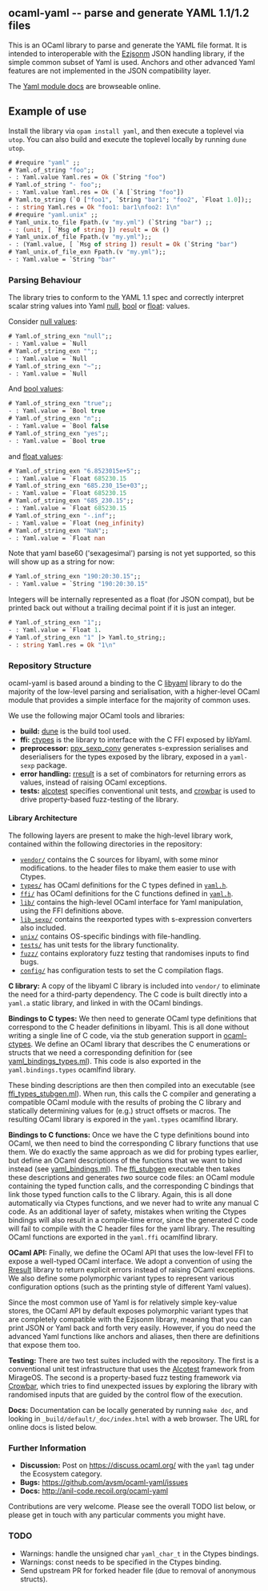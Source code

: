 ## ocaml-yaml -- parse and generate YAML 1.1/1.2 files

This is an OCaml library to parse and generate the YAML file
format.  It is intended to interoperable with the [Ezjsonm](https://github.com/mirage/ezjsonm)
JSON handling library, if the simple common subset of Yaml 
is used.  Anchors and other advanced Yaml features are not
implemented in the JSON compatibility layer.

The [Yaml module docs](http://anil-code.recoil.org/ocaml-yaml/yaml/Yaml/index.html) are browseable online.

## Example of use

Install the library via `opam install yaml`, and then execute a
toplevel via `utop`.  You can also build and execute the toplevel
locally by running `dune utop`.

```ocaml
# #require "yaml" ;;
# Yaml.of_string "foo";;
- : Yaml.value Yaml.res = Ok (`String "foo")
# Yaml.of_string "- foo";;
- : Yaml.value Yaml.res = Ok (`A [`String "foo"])
# Yaml.to_string (`O ["foo1", `String "bar1"; "foo2", `Float 1.0]);;
- : string Yaml.res = Ok "foo1: bar1\nfoo2: 1\n"
# #require "yaml.unix" ;;
# Yaml_unix.to_file Fpath.(v "my.yml") (`String "bar") ;;
- : (unit, [ `Msg of string ]) result = Ok ()
# Yaml_unix.of_file Fpath.(v "my.yml");;
- : (Yaml.value, [ `Msg of string ]) result = Ok (`String "bar")
# Yaml_unix.of_file_exn Fpath.(v "my.yml");;
- : Yaml.value = `String "bar"
```

### Parsing Behaviour

The library tries to conform to the YAML 1.1 spec and correctly interpret
scalar string values into Yaml [null](http://yaml.org/type/null.html), 
[bool](http://yaml.org/type/bool.html) or [float](https://yaml.org/type/float.html):
values.

Consider [null values](http://yaml.org/type/null.html):

```ocaml
# Yaml.of_string_exn "null";;
- : Yaml.value = `Null
# Yaml.of_string_exn "";;
- : Yaml.value = `Null
# Yaml.of_string_exn "~";;
- : Yaml.value = `Null
```

And [bool values](http://yaml.org/type/bool.html):

```ocaml
# Yaml.of_string_exn "true";;
- : Yaml.value = `Bool true
# Yaml.of_string_exn "n";;
- : Yaml.value = `Bool false
# Yaml.of_string_exn "yes";;
- : Yaml.value = `Bool true
```

and [float values](https://yaml.org/type/float.html):

```ocaml
# Yaml.of_string_exn "6.8523015e+5";;
- : Yaml.value = `Float 685230.15
# Yaml.of_string_exn "685.230_15e+03";;
- : Yaml.value = `Float 685230.15
# Yaml.of_string_exn "685_230.15";;
- : Yaml.value = `Float 685230.15
# Yaml.of_string_exn "-.inf";;
- : Yaml.value = `Float (neg_infinity)
# Yaml.of_string_exn "NaN";;
- : Yaml.value = `Float nan
```

Note that yaml base60 ('sexagesimal') parsing is not yet supported, so
this will show up as a string for now:

```ocaml
# Yaml.of_string_exn "190:20:30.15";;
- : Yaml.value = `String "190:20:30.15"
```

Integers will be internally represented as a float (for JSON compat),
but be printed back out without a trailing decimal point if it is
just an integer.

```ocaml
# Yaml.of_string_exn "1";;
- : Yaml.value = `Float 1.
# Yaml.of_string_exn "1" |> Yaml.to_string;;
- : string Yaml.res = Ok "1\n"
```

### Repository Structure

ocaml-yaml is based around a binding to the C [libyaml](http://pyyaml.org/wiki/LibYAML)
library to do the majority of the low-level parsing and serialisation,
with a higher-level OCaml module that provides a simple interface for the
majority of common uses.

We use the following major OCaml tools and libraries:

- **build:** [dune](https://github.com/janestreet/dune) is the build tool used.
- **ffi:** [ctypes](https://github.com/ocamllabs/ocaml-ctypes) is the library to interface with the C FFI exposed by libYaml.
- **preprocessor:** [ppx_sexp_conv](https://github.com/janestreet/ppx_sexp_conv) generates s-expression serialises and deserialisers for the types exposed by the library, exposed in a `yaml-sexp` package.
- **error handling:** [rresult](https://github.com/dbuenzli/rresult) is a set of combinators for returning errors as values, instead of raising OCaml exceptions.
- **tests:** [alcotest](https://github.com/mirage/alcotest) specifies conventional unit tests, and [crowbar](https://github.com/stedolan/crowbar) is used to drive property-based fuzz-testing of the library.

#### Library Architecture

The following layers are present to make the high-level library work, contained
within the following directories in the repository:

- [`vendor/`](vendor/) contains the C sources for libyaml, with some minor modifications.
  to the header files to make them easier to use with Ctypes.
- [`types/`](types/) has OCaml definitions for the C types defined in [`yaml.h`](vendor/yaml.h).
- [`ffi/`](ffi/) has OCaml definitions for the C functions defined in [`yaml.h`](vendor/yaml.h).
- [`lib/`](lib/) contains the high-level OCaml interface for Yaml manipulation, using the FFI definitions above.
- [`lib_sexp/`](lib_sexp/) contains the reexported types with s-expression converters also included.
- [`unix/`](unix/) contains OS-specific bindings with file-handling.
- [`tests/`](tests/) has unit tests for the library functionality.
- [`fuzz/`](fuzz/) contains exploratory fuzz testing that randomises inputs to find bugs.
- [`config/`](config/) has configuration tests to set the C compilation flags.

**C library:** A copy of the libyaml C library is included into `vendor/` to eliminate the need
for a third-party dependency.  The C code is built directly into a `yaml.a`
static library, and linked in with the OCaml bindings.

**Bindings to C types:** We then need to generate OCaml type definitions that correspond to the C header
definitions in libyaml.  This is all done without writing a single line of C code,
via the stub generation support in [ocaml-ctypes](https://github.com/ocamllabs/ocaml-ctypes).
We define an OCaml library that describes the C enumerations or structs that we need a
corresponding definition for (see [yaml_bindings_types.ml](types/bindings/yaml_bindings_types.ml)).
This code is also exported in the `yaml.bindings.types` ocamlfind library.

These binding descriptions are then then compiled into an executable (see [ffi_types_stubgen.ml](types/stubgen/ffi_types_stubgen.ml)).
When run, this calls the C compiler and generating a compatible OCaml module with the results
of probing the C library and statically determining values for (e.g.) struct offsets or macros.
The resulting OCaml library is expored in the `yaml.types` ocamlfind library.

**Bindings to C functions:** Once we have the C type definitions bound into OCaml, we then need to
bind the corresponding C library functions that use them.  We do exactly the same approach as we 
did for probing types earlier, but define an OCaml descriptions of the functions
that we want to bind instead (see [yaml_bindings.ml](ffi/bindings/yaml_bindings.ml)).
The [ffi_stubgen](ffi/stubgen/ffi_stubgen.ml) executable then takes these descriptions and
generates *two* source code files: an OCaml module containing the typed function calls,
and the corresponding C bindings that link those typed function calls to the C library.
Again, this is all done automatically via Ctypes functions, and we never had to write
any manual C code.  As an additional layer of safety, mistakes when writing the Ctypes
bindings will also result in a compile-time error, since the generated C code will fail
to compile with the C header files for the yaml library.  The resulting OCaml functions
are exported in the `yaml.ffi` ocamlfind library.

**OCaml API:** Finally, we define the OCaml API that uses the low-level FFI to expose
a well-typed OCaml interface. We adopt a convention of using the [Rresult](https://github.com/dbuenzli/rresult)
library to return explicit errors instead of raising OCaml exceptions.  We also
define some polymorphic variant types to represent various configuration options
(such as the printing style of different Yaml values).

Since the most common use of Yaml is for relatively simple key-value stores, the
OCaml API by default exposes polymorphic variant types that are completely compatible
with the Ezjsonm library, meaning that you can print JSON or Yaml back and forth
very easily.  However, if you do need the advanced Yaml functions like anchors and
aliases, then there are definitions that expose them too.

**Testing:** There are two test suites included with the repository.  The first is
a conventional unit test infrastructure that uses the [Alcotest](https://github.com/mirage/alcotest)
framework from MirageOS.  The second is a property-based fuzz testing framework
via [Crowbar](https://github.com/stedolan/crowbar), which tries to find unexpected
issues by exploring the library with randomised inputs that are guided by the
control flow of the execution. 

**Docs:** Documentation can be locally generated by running `make doc`, and looking
in `_build/default/_doc/index.html` with a web browser. The URL for online docs
is listed below.

### Further Information

- **Discussion:** Post on <https://discuss.ocaml.org/> with the `yaml` tag under
  the Ecosystem category.
- **Bugs:** <https://github.com/avsm/ocaml-yaml/issues>
- **Docs:** <http://anil-code.recoil.org/ocaml-yaml>

Contributions are very welcome.  Please see the overall TODO list below, or
please get in touch with any particular comments you might have.

### TODO 

- Warnings: handle the unsigned char `yaml_char_t` in the Ctypes bindings.
- Warnings: const needs to be specified in the Ctypes binding.
- Send upstream PR for forked header file (due to removal of anonymous structs).
